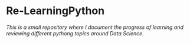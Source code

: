 # Re-LearningPython
_This is a small repository where I document the progress of learning and reviewing different pythong topics around Data Science._
